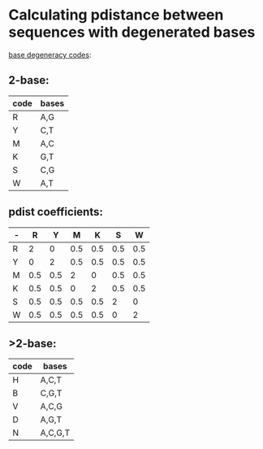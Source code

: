 # Calculating pdistance between sequences with degenerated bases

[base degeneracy codes](https://eu.idtdna.com/pages/products/custom-dna-rna/mixed-bases):

## 2-base:
|code|bases|
|-|-|
R | A,G 
Y | C,T 
M | A,C 
K | G,T 
S | C,G
W | A,T

## pdist coefficients:
|-|R|Y|M|K|S|W|
|-|-|-|-|-|-|-|
|R|2|0|0.5|0.5|0.5|0.5|
|Y|0|2|0.5|0.5|0.5|0.5|
|M|0.5|0.5|2|0|0.5|0.5|
|K|0.5|0.5|0|2|0.5|0.5|
|S|0.5|0.5|0.5|0.5|2|0|
|W|0.5|0.5|0.5|0.5|0|2|


## \>2-base:
|code|bases|
|-|-|
H | A,C,T 
B | C,G,T 
V | A,C,G 
D | A,G,T 
N | A,C,G,T

